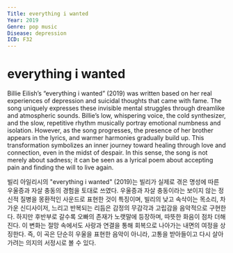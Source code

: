 ```yaml
---
Title: everything i wanted
Year: 2019
Genre: pop music
Disease: depression
ICD: F32
---
```


# everything i wanted

Billie Eilish’s “everything i wanted” (2019) was written based on her real experiences of depression and suicidal thoughts that came with fame. The song uniquely expresses these invisible mental struggles through dreamlike and atmospheric sounds. Billie’s low, whispering voice, the cold synthesizer, and the slow, repetitive rhythm musically portray emotional numbness and isolation. However, as the song progresses, the presence of her brother appears in the lyrics, and warmer harmonies gradually build up. This transformation symbolizes an inner journey toward healing through love and connection, even in the midst of despair. In this sense, the song is not merely about sadness; it can be seen as a lyrical poem about accepting pain and finding the will to live again.

빌리 아일리시의 "everything i wanted" (2019)는 빌리가 실제로 겪은 명성에 따른 우울증과 자살 충동의 경험을 토대로 쓰였다. 우울증과 자살 충동이라는 보이지 않는 정신적 질병을 몽환적인 사운드로 표현한 것이 특징이며, 빌리의 낮고 속삭이는 목소리, 차가운 신디사이저, 느리고 반복되는 리듬은 감정의 무감각과 고립감을 음악적으로 구현한다. 하지만 후반부로 갈수록 오빠의 존재가 노랫말에 등장하며, 따뜻한 화음이 점차 더해진다. 이 변화는 절망 속에서도 사랑과 연결을 통해 회복으로 나아가는 내면의 여정을 상징한다. 즉, 이 곡은 단순히 우울을 표현한 음악이 아니라, 고통을 받아들이고 다시 살아가려는 의지의 서정시로 볼 수 있다.
